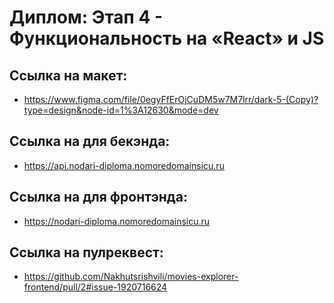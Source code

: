 # **Диплом: Этап 4 - Функциональность на «React» и JS**

## Ссылка на макет:
* https://www.figma.com/file/0egyFfErOjCuDM5w7M7lrr/dark-5-(Copy)?type=design&node-id=1%3A12630&mode=dev
## Ссылка на для бекэнда:
* https://api.nodari-diploma.nomoredomainsicu.ru
## Ссылка на для фронтэнда:
* https://nodari-diploma.nomoredomainsicu.ru
## Ссылка на пулреквест:
* https://github.com/Nakhutsrishvili/movies-explorer-frontend/pull/2#issue-1920716624